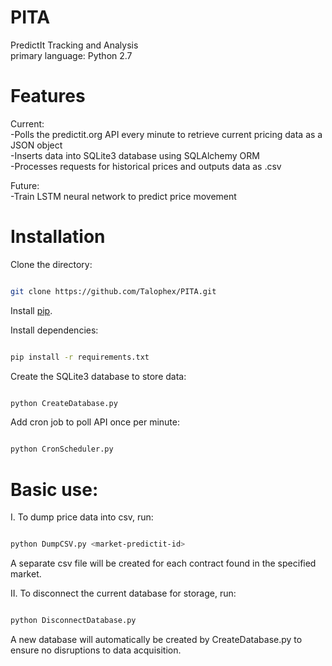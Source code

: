 # PITA
PredictIt Tracking and Analysis  
primary language: Python 2.7

# Features  
Current:  
-Polls the predictit.org API every minute to retrieve current pricing data as a JSON object  
-Inserts data into SQLite3 database using SQLAlchemy ORM  
-Processes requests for historical prices and outputs data as .csv  

Future:  
-Train LSTM neural network to predict price movement  


# Installation
Clone the directory:  
```bash

git clone https://github.com/Talophex/PITA.git

```  


Install [pip](https://pip.pypa.io/en/stable/).  
  
Install dependencies:  

```bash

pip install -r requirements.txt

```

Create the SQLite3 database to store data:
```bash

python CreateDatabase.py

```  
Add cron job to poll API once per minute:
```bash

python CronScheduler.py

```

# Basic use:  
I. To dump price data into csv, run:
```bash

python DumpCSV.py <market-predictit-id>

```
A separate csv file will be created for each contract found in the specified market.
  
II. To disconnect the current database for storage, run:
```bash

python DisconnectDatabase.py

```
A new database will automatically be created by CreateDatabase.py to ensure no disruptions to data acquisition.
